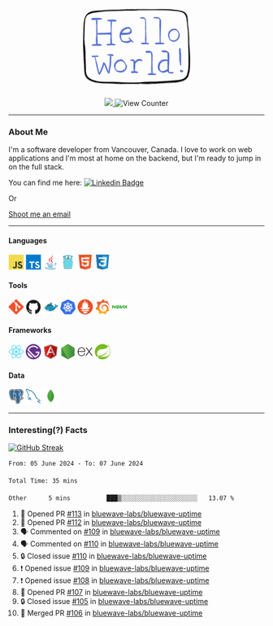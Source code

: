 <div align="center">
    <img src="./img/hello_world.webp" height="200px" width="">
    <div>
        <a href="https://www.linkedin.com/in/ajhollid">
            <img src="https://img.shields.io/badge/LinkedIn-blue"/>
        </a>
        <img src="https://komarev.com/ghpvc/?username=ajhollid&color=yellow" alt="View Counter">
    </div>
</div>

---

### About Me

I'm a software developer from Vancouver, Canada. I love to work on web applications and I'm most at home on the backend, but I'm ready to jump in on the full stack.

You can find me here: [![Linkedin Badge](https://img.shields.io/badge/-ajhollid-blue?style=flat&logo=Linkedin&logoColor=white)](https://www.linkedin.com/in/ajhollid)

Or

[Shoot me an email](mailto:ajhollid@gmail.com)

---

#### Languages

<div>
    <img src="./img/devicons/javascript-original.svg" width=30 height=30 alt="JavaScript">
    <img src="/img/devicons/typescript-original.svg" width=30 height=30 alt="TypeScript">
    <img src="./img/devicons/java-original.svg" width=30 height=30 alt="Java">
    <img src="./img/devicons/go-original.svg" width=30 height=30 alt="Golang">
    <img src="./img/devicons/html5-original.svg" width=30 height=30 alt="HTML 5">
    <img src="./img/devicons/css3-original.svg" width=30 height=30 alt="CSS 3">
</div>

#### Tools

<div>
    <img src="./img/devicons/git-original.svg" width=30 height=30 alt="Git">
    <img src="./img/devicons/github-original.svg" width=30 height=30 alt="Github">
    <img src="./img/devicons/docker-original.svg" width=30 
    height=30 alt="Docker">
    <img src="./img/devicons/kubernetes-original.svg" width=30 height=30 alt="K8">
    <img src="./img/devicons/prometheus-original.svg" width=30 height=30 alt="Prometheus">
    <img src="./img/devicons/grafana-original.svg" width=30 height=30 alt="Grafana">
    <img src="./img/devicons/nginx-original.svg" width=30 height=30 alt="Nginx">
</div>

#### Frameworks

<div>
    <img src="./img/devicons/react-original.svg" width=30 height=30 alt="React">
    <img src="./img/devicons/gatsby-original.svg" width=30 height=30 alt="Gatsby">
    <img src="./img/devicons/angularjs-original.svg" width=30 height=30 alt="AngularJS">
    <img src="./img/devicons/nodejs-original.svg" width=30 height=30 alt="NodeJS">
    <img src="./img/devicons/express-original.svg" width=30 height=30 alt="Express">
    <img src="./img/devicons/spring-original.svg" width=30 height=30 alt="Spring">
</div>

#### Data

<div>
    <img src="./img/devicons/postgresql-original.svg" width=30 height=30 alt="Postgresql">
    <img src="./img/devicons/mysql-original.svg" width=30 height=30 alt="Mysql">
    <img src="./img/devicons/mongodb-original.svg" width=30 height=30 alt="MongoDB">
</div>

---

### Interesting(?) Facts

[![GitHub Streak](http://github-readme-streak-stats.herokuapp.com?user=ajhollid)](https://git.io/streak-stats)

 <!--START_SECTION:waka-->

```txt
From: 05 June 2024 - To: 07 June 2024

Total Time: 35 mins

Other      5 mins          ███▒░░░░░░░░░░░░░░░░░░░░░   13.07 %
```

<!--END_SECTION:waka-->


<!--START_SECTION:activity-->
1. 💪 Opened PR [#113](https://github.com/bluewave-labs/bluewave-uptime/pull/113) in [bluewave-labs/bluewave-uptime](https://github.com/bluewave-labs/bluewave-uptime)
2. 💪 Opened PR [#112](https://github.com/bluewave-labs/bluewave-uptime/pull/112) in [bluewave-labs/bluewave-uptime](https://github.com/bluewave-labs/bluewave-uptime)
3. 🗣 Commented on [#109](https://github.com/bluewave-labs/bluewave-uptime/issues/109#issuecomment-2153768703) in [bluewave-labs/bluewave-uptime](https://github.com/bluewave-labs/bluewave-uptime)
4. 🗣 Commented on [#110](https://github.com/bluewave-labs/bluewave-uptime/issues/110#issuecomment-2153763812) in [bluewave-labs/bluewave-uptime](https://github.com/bluewave-labs/bluewave-uptime)
5. 🔒 Closed issue [#110](https://github.com/bluewave-labs/bluewave-uptime/issues/110) in [bluewave-labs/bluewave-uptime](https://github.com/bluewave-labs/bluewave-uptime)
6. ❗ Opened issue [#109](https://github.com/bluewave-labs/bluewave-uptime/issues/109) in [bluewave-labs/bluewave-uptime](https://github.com/bluewave-labs/bluewave-uptime)
7. ❗ Opened issue [#108](https://github.com/bluewave-labs/bluewave-uptime/issues/108) in [bluewave-labs/bluewave-uptime](https://github.com/bluewave-labs/bluewave-uptime)
8. 💪 Opened PR [#107](https://github.com/bluewave-labs/bluewave-uptime/pull/107) in [bluewave-labs/bluewave-uptime](https://github.com/bluewave-labs/bluewave-uptime)
9. 🔒 Closed issue [#105](https://github.com/bluewave-labs/bluewave-uptime/issues/105) in [bluewave-labs/bluewave-uptime](https://github.com/bluewave-labs/bluewave-uptime)
10. 🎉 Merged PR [#106](https://github.com/bluewave-labs/bluewave-uptime/pull/106) in [bluewave-labs/bluewave-uptime](https://github.com/bluewave-labs/bluewave-uptime)
<!--END_SECTION:activity-->
